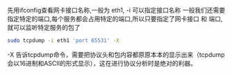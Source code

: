 先用ifconfig查看网卡接口名称,一般为 eth1, -i 可以指定接口名称
一般我们还需要指定特定的端口,每个服务都会占用特定的端口,所以只要指定了网卡接口 和 端口,就可以监听特定服务的包了
```bash
sudo tcpdump -i eth1 'port 65531' -X 
```
-X 告诉tcpdump命令，需要把协议头和包内容都原原本本的显示出来（tcpdump会以16进制和ASCII的形式显示），这在进行协议分析时是绝对的利器。